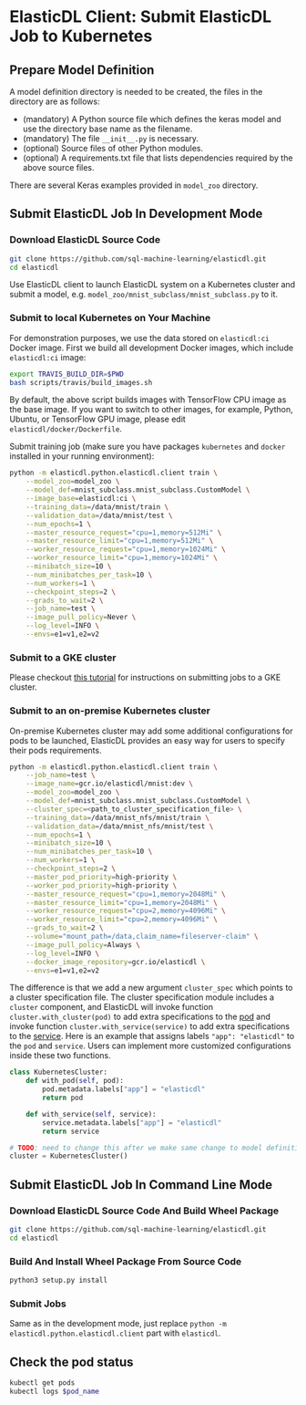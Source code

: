 # ElasticDL Client: Submit ElasticDL Job to Kubernetes

## Prepare Model Definition

A model definition directory is needed to be created, the files in the directory
are as follows:

* (mandatory) A Python source file which defines the keras model and use the
  directory base name as the filename.
* (mandatory) The file `__init__.py` is necessary.
* (optional) Source files of other Python modules.
* (optional) A requirements.txt file that lists dependencies required by the
  above source files.

There are several Keras examples provided in `model_zoo` directory.

## Submit ElasticDL Job In Development Mode

### Download ElasticDL Source Code

```bash
git clone https://github.com/sql-machine-learning/elasticdl.git
cd elasticdl
```

Use ElasticDL client to launch ElasticDL system on a Kubernetes cluster and
submit a model, e.g. `model_zoo/mnist_subclass/mnist_subclass.py` to it.

### Submit to local Kubernetes on Your Machine

For demonstration purposes, we use the data stored on `elasticdl:ci` Docker
image.  First we build all development Docker images, which include
`elasticdl:ci` image:

```bash
export TRAVIS_BUILD_DIR=$PWD
bash scripts/travis/build_images.sh
```

By default, the above script builds images with TensorFlow CPU image as the base
image.  If you want to switch to other images, for example, Python, Ubuntu, or
TensorFlow GPU image, please edit `elasticdl/docker/Dockerfile`.

Submit training job (make sure you have packages `kubernetes` and `docker`
installed in your running environment):

```bash
python -m elasticdl.python.elasticdl.client train \
    --model_zoo=model_zoo \
    --model_def=mnist_subclass.mnist_subclass.CustomModel \
    --image_base=elasticdl:ci \
    --training_data=/data/mnist/train \
    --validation_data=/data/mnist/test \
    --num_epochs=1 \
    --master_resource_request="cpu=1,memory=512Mi" \
    --master_resource_limit="cpu=1,memory=512Mi" \
    --worker_resource_request="cpu=1,memory=1024Mi" \
    --worker_resource_limit="cpu=1,memory=1024Mi" \
    --minibatch_size=10 \
    --num_minibatches_per_task=10 \
    --num_workers=1 \
    --checkpoint_steps=2 \
    --grads_to_wait=2 \
    --job_name=test \
    --image_pull_policy=Never \
    --log_level=INFO \
    --envs=e1=v1,e2=v2
```

### Submit to a GKE cluster

Please checkout [this tutorial](../../../docs/tutorials/elasticdl_cloud.md) for
instructions on submitting jobs to a GKE cluster.

### Submit to an on-premise Kubernetes cluster

On-premise Kubernetes cluster may add some additional configurations for pods to
be launched, ElasticDL provides an easy way for users to specify their pods
requirements.

```bash
python -m elasticdl.python.elasticdl.client train \
    --job_name=test \
    --image_name=gcr.io/elasticdl/mnist:dev \
    --model_zoo=model_zoo \
    --model_def=mnist_subclass.mnist_subclass.CustomModel \
    --cluster_spec=<path_to_cluster_specification_file> \
    --training_data=/data/mnist_nfs/mnist/train \
    --validation_data=/data/mnist_nfs/mnist/test \
    --num_epochs=1 \
    --minibatch_size=10 \
    --num_minibatches_per_task=10 \
    --num_workers=1 \
    --checkpoint_steps=2 \
    --master_pod_priority=high-priority \
    --worker_pod_priority=high-priority \
    --master_resource_request="cpu=1,memory=2048Mi" \
    --master_resource_limit="cpu=1,memory=2048Mi" \
    --worker_resource_request="cpu=2,memory=4096Mi" \
    --worker_resource_limit="cpu=2,memory=4096Mi" \
    --grads_to_wait=2 \
    --volume="mount_path=/data,claim_name=fileserver-claim" \
    --image_pull_policy=Always \
    --log_level=INFO \
    --docker_image_repository=gcr.io/elasticdl \
    --envs=e1=v1,e2=v2
```

The difference is that we add a new argument `cluster_spec` which points to a
cluster specification file.  The cluster specification module includes a
`cluster` component, and ElasticDL will invoke function
`cluster.with_cluster(pod)` to add extra specifications to the
[pod](https://github.com/kubernetes-client/python/blob/master/kubernetes/docs/V1Pod.md)
and invoke function `cluster.with_service(service)` to add extra specifications
to the
[service](https://github.com/kubernetes-client/python/blob/master/kubernetes/docs/V1Service.md).
Here is an example that assigns labels `"app": "elasticdl"` to the `pod` and
`service`. Users can implement more customized configurations inside these two
functions.

```python
class KubernetesCluster:
    def with_pod(self, pod):
        pod.metadata.labels["app"] = "elasticdl"
        return pod

    def with_service(self, service):
        service.metadata.labels["app"] = "elasticdl"
        return service

# TODO: need to change this after we make same change to model definition
cluster = KubernetesCluster()
```

## Submit ElasticDL Job In Command Line Mode

### Download ElasticDL Source Code And Build Wheel Package

```bash
git clone https://github.com/sql-machine-learning/elasticdl.git
cd elasticdl
```

### Build And Install Wheel Package From Source Code

```bash
python3 setup.py install
```

### Submit Jobs

Same as in the development mode, just replace `python -m
elasticdl.python.elasticdl.client` part with `elasticdl`.

## Check the pod status

```bash
kubectl get pods
kubectl logs $pod_name
```
